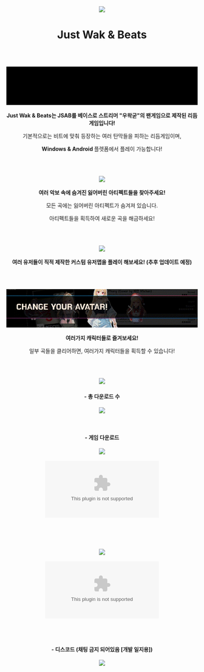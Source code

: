 <div align = "center">
  

<img src = "imgs/spr_W.png">
<h1> Just Wak & Beats </h1>
  

  


</br></br>
  
<img src = "imgs/comp1.gif"></br>

  
<b> Just Wak & Beats는 JSAB를 베이스로 스트리머 "우왁굳"의 팬게임으로 제작된 리듬게임입니다! </b>

기본적으로는 비트에 맞춰 등장하는 여러 탄막들을 피하는 리듬게임이며, 

<b> Windows & Android </b> 플렛폼에서 플레이 가능합니다!
  
</br></br>


  
<img src = "imgs/comp2.gif"></br>

<b> 여러 악보 속에 숨겨진 잃어버린 아티펙트들을 찾아주세요! </b>

모든 곡에는 잃어버린 아티펙트가 숨겨져 있습니다.

아티펙트들을 획득하여 새로운 곡을 해금하세요!
  
</br></br>


  
<img src = "imgs/comp3.gif"></br>

<b> 여러 유저들이 직적 제작한 커스텀 유저맵을 플레이 해보세요! (추후 업데이트 예정) </b>

</br></br>



  
<img src = "imgs/comp4.gif"></br>

<b> 여러가지 캐릭터들로 즐겨보세요! </b>

일부 곡들을 클리어하면, 여러가지 캐릭터들을 획득할 수 있습니다!
  
</br></br>


  
<img src = "imgs/spr_W.png">

#### - 총 다운로드 수

![](https://img.shields.io/github/downloads/ABER1047/Just_Wak_and_Beats/total?color=866AFF)

</br>

#### - 게임 다운로드 

<img src = "https://i.namu.wiki/i/5_EcvDoWyxeLt9pwmk7gee3dHfhG1bsRdiIAYlPt0CrZImenrS3-m3A_S3XM7VDTWn-sI-fysbagnf845BTJY4TsYFOD-LzdiWDwtAMVlxNJdSudXbuc7L0eAz144rZSTaPgJza7vbA-kHGdFOZAGg.svg"></br>

[![](https://img.shields.io/github/downloads/ABER1047/Just_Wak_and_Beats/CBT2.5m/Just.Wak.and.Beats.2.5.apk?color=98FF6A&label=Android&style=for-the-badge)](https://github.com/ABER1047/Just_Wak_and_Beats/releases/download/CBT2.5m/Just.Wak.and.Beats.2.5.apk)


</br></br></br>

<img src = "https://i.namu.wiki/i/NtJcyi9idyd0cVnhg7U-hNy0gglul4_sIHT4XXQVZ4YUtFKScAaXFefjFM2gPBJtcgrEJrNB5lbOXxyr3DsPKd6xggeNX82qX2t_SJeGgC4vo9CkUAUnY_O4b2FnbBtWMJPJsPb0IEVDSYwQLnI6rg.svg"></br>

[![](https://img.shields.io/github/downloads/ABER1047/Just_Wak_and_Beats/CBT2.04/Just.Wak.and.Beats.Beta.2.04.zip?color=6AE2FF&label=Windows&style=for-the-badge)](https://github.com/ABER1047/Just_Wak_and_Beats/releases/download/CBT2.04/Just.Wak.and.Beats.Beta.2.04.zip)

</br></br>

#### - 디스코드 (채팅 금지 되어있음 [개발 일지용])

[![](https://discordapp.com/api/guilds/958378000414568558/embed.png?style=banner2)](https://discord.gg/hzbCTRemqq)

</br></br>


</div>
